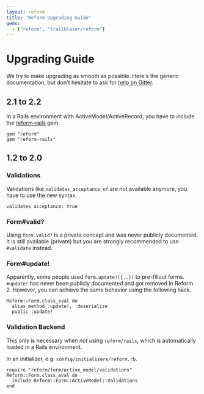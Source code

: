 ```yaml
---
layout: reform
title: "Reform Upgrading Guide"
gems:
  - ["reform", "trailblazer/reform"]
---
```


# Upgrading Guide

We try to make upgrading as smooth as possible. Here's the generic documentation, but don't hesitate to ask for [help on Gitter](https://gitter.im/trailblazer/chat).

## 2.1 to 2.2

In a Rails environment with ActiveModel/ActiveRecord, you have to include the [reform-rails](https://github.com/trailblazer/reform-rails) gem.


	gem "reform"
	gem "reform-rails"


## 1.2 to 2.0

### Validations

Validations like `validates_acceptance_of` are not available anymore, you have to use the new syntax.


	validates acceptance: true


### Form#valid?

Using `form.valid?` is a private concept and was never publicly documented. It is still available (private) but you are strongly recommended to use `#validate` instead.

### Form#update!

Apparently, some people used `form.update!({..})` to pre-fillout forms. `#update!` has never been publicly documented and got removed in Reform 2. However, you can achieve the same behavior using the following hack.


	Reform::Form.class_eval do
	  alias_method :update!, :deserialize
	  public :update!


### Validation Backend

This only is necessary when _not_ using `reform/rails`, which is automatically loaded in a Rails environment.

In an initializer, e.g. `config/initializers/reform.rb`.


	require "reform/form/active_model/validations"
	Reform::Form.class_eval do
	  include Reform::Form::ActiveModel::Validations
	end

